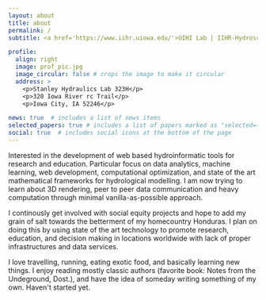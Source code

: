 ```yaml
---
layout: about
title: about
permalink: /
subtitle: <a href='https://www.iihr.uiowa.edu/'>UIHI Lab | IIHR-Hydroscience and Engineering</a>.

profile:
  align: right
  image: prof_pic.jpg
  image_circular: false # crops the image to make it circular
  address: >
    <p>Stanley Hydraulics Lab 323H</p>
    <p>320 Iowa River rc Trail</p>
    <p>Iowa City, IA 52246</p>

news: true  # includes a list of news items
selected_papers: true # includes a list of papers marked as "selected={true}"
social: true  # includes social icons at the bottom of the page
---
```


Interested in the development of web based hydroinformatic tools for research and education. Particular focus on data analytics, machine learning, web development,  computational optimization, and state of the art mathematical frameworks for hydrological modelling. I am now trying to learn about 3D rendering, peer to peer data communication and heavy computation through minimal vanilla-as-possible approach.

I continously get involved with social equity projects and hope to add my grain of salt towards the betterment of my homecountry Honduras. I plan on doing this by using state of the art technology to promote research, education, and decision making in locations worldwide with lack of proper infrastructures and data services.

I love travelling, running, eating exotic food, and basically learning new things. I enjoy reading mostly classic authors (favorite book: Notes from the Undeground, Dost.), and have the idea of someday writing something of my own. Haven't started yet.